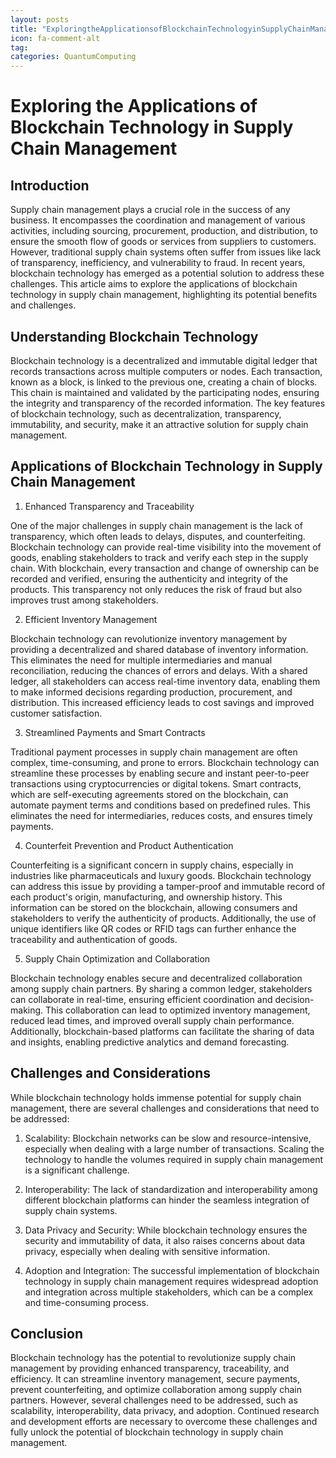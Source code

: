 ```yaml
---
layout: posts
title: "ExploringtheApplicationsofBlockchainTechnologyinSupplyChainManagement"
icon: fa-comment-alt
tag:      
categories: QuantumComputing
---
```



# Exploring the Applications of Blockchain Technology in Supply Chain Management

## Introduction

Supply chain management plays a crucial role in the success of any business. It encompasses the coordination and management of various activities, including sourcing, procurement, production, and distribution, to ensure the smooth flow of goods or services from suppliers to customers. However, traditional supply chain systems often suffer from issues like lack of transparency, inefficiency, and vulnerability to fraud. In recent years, blockchain technology has emerged as a potential solution to address these challenges. This article aims to explore the applications of blockchain technology in supply chain management, highlighting its potential benefits and challenges.

## Understanding Blockchain Technology

Blockchain technology is a decentralized and immutable digital ledger that records transactions across multiple computers or nodes. Each transaction, known as a block, is linked to the previous one, creating a chain of blocks. This chain is maintained and validated by the participating nodes, ensuring the integrity and transparency of the recorded information. The key features of blockchain technology, such as decentralization, transparency, immutability, and security, make it an attractive solution for supply chain management.

## Applications of Blockchain Technology in Supply Chain Management

1. Enhanced Transparency and Traceability

One of the major challenges in supply chain management is the lack of transparency, which often leads to delays, disputes, and counterfeiting. Blockchain technology can provide real-time visibility into the movement of goods, enabling stakeholders to track and verify each step in the supply chain. With blockchain, every transaction and change of ownership can be recorded and verified, ensuring the authenticity and integrity of the products. This transparency not only reduces the risk of fraud but also improves trust among stakeholders.

2. Efficient Inventory Management

Blockchain technology can revolutionize inventory management by providing a decentralized and shared database of inventory information. This eliminates the need for multiple intermediaries and manual reconciliation, reducing the chances of errors and delays. With a shared ledger, all stakeholders can access real-time inventory data, enabling them to make informed decisions regarding production, procurement, and distribution. This increased efficiency leads to cost savings and improved customer satisfaction.

3. Streamlined Payments and Smart Contracts

Traditional payment processes in supply chain management are often complex, time-consuming, and prone to errors. Blockchain technology can streamline these processes by enabling secure and instant peer-to-peer transactions using cryptocurrencies or digital tokens. Smart contracts, which are self-executing agreements stored on the blockchain, can automate payment terms and conditions based on predefined rules. This eliminates the need for intermediaries, reduces costs, and ensures timely payments.

4. Counterfeit Prevention and Product Authentication

Counterfeiting is a significant concern in supply chains, especially in industries like pharmaceuticals and luxury goods. Blockchain technology can address this issue by providing a tamper-proof and immutable record of each product's origin, manufacturing, and ownership history. This information can be stored on the blockchain, allowing consumers and stakeholders to verify the authenticity of products. Additionally, the use of unique identifiers like QR codes or RFID tags can further enhance the traceability and authentication of goods.

5. Supply Chain Optimization and Collaboration

Blockchain technology enables secure and decentralized collaboration among supply chain partners. By sharing a common ledger, stakeholders can collaborate in real-time, ensuring efficient coordination and decision-making. This collaboration can lead to optimized inventory management, reduced lead times, and improved overall supply chain performance. Additionally, blockchain-based platforms can facilitate the sharing of data and insights, enabling predictive analytics and demand forecasting.

## Challenges and Considerations

While blockchain technology holds immense potential for supply chain management, there are several challenges and considerations that need to be addressed:

1. Scalability: Blockchain networks can be slow and resource-intensive, especially when dealing with a large number of transactions. Scaling the technology to handle the volumes required in supply chain management is a significant challenge.

2. Interoperability: The lack of standardization and interoperability among different blockchain platforms can hinder the seamless integration of supply chain systems.

3. Data Privacy and Security: While blockchain technology ensures the security and immutability of data, it also raises concerns about data privacy, especially when dealing with sensitive information.

4. Adoption and Integration: The successful implementation of blockchain technology in supply chain management requires widespread adoption and integration across multiple stakeholders, which can be a complex and time-consuming process.

## Conclusion

Blockchain technology has the potential to revolutionize supply chain management by providing enhanced transparency, traceability, and efficiency. It can streamline inventory management, secure payments, prevent counterfeiting, and optimize collaboration among supply chain partners. However, several challenges need to be addressed, such as scalability, interoperability, data privacy, and adoption. Continued research and development efforts are necessary to overcome these challenges and fully unlock the potential of blockchain technology in supply chain management.